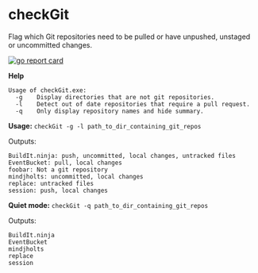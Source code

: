 # checkGit
Flag which Git repositories need to be pulled or have unpushed, unstaged or uncommitted changes.

[![go report card](https://goreportcard.com/badge/github.com/speedyhoon/checkGit)](https://goreportcard.com/report/github.com/speedyhoon/checkGit)

**Help**
```
Usage of checkGit.exe:
  -g    Display directories that are not git repositories.
  -l    Detect out of date repositories that require a pull request.
  -q    Only display repository names and hide summary.
```

**Usage:** ```checkGit -g -l path_to_dir_containing_git_repos```

Outputs:
```
BuildIt.ninja: push, uncommitted, local changes, untracked files
EventBucket: pull, local changes
foobar: Not a git repository
mindjholts: uncommitted, local changes
replace: untracked files
session: push, local changes
```

**Quiet mode:** ```checkGit -q path_to_dir_containing_git_repos```

Outputs:
```
BuildIt.ninja
EventBucket
mindjholts
replace
session
```
